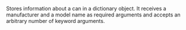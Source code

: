 Stores information about a can in a dictionary object. It receives a manufacturer and
a model name as required arguments and accepts an arbitrary number of keyword arguments.
